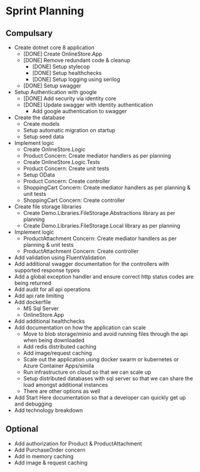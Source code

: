 # Sprint Planning
## Compulsary
* Create dotnet core 8 application
	* [DONE] Create OnlineStore.App
  * [DONE] Remove redundant code & cleanup
	* [DONE] Setup stylecop
	* [DONE] Setup healthchecks
	* [DONE] Setup logging using serilog
  * [DONE] Setup swagger
* Setup Authentication with google
  * [DONE] Add security via identity core
  * [DONE] Update swagger with identity authentication
	* Add google authentication to swagger
* Create the database
    * Create models
	* Setup automatic migration on startup
	* Setup seed data
* Implement logic
	* Create OnlineStore.Logic
	* Product Concern: Create mediator handlers as per planning
	* Create OnlineStore.Logic.Tests
	* Product Concern: Create unit tests
	* Setup OData
	* Product Concern: Create controller
	* ShoppingCart Concern: Create mediator handlers as per planning & unit tests
	* ShoppingCart Concern: Create controller
* Create file storage libraries
	* Create Demo.Libraries.FileStorage.Abstractions library as per planning
	* Create Demo.Libraries.FileStorage.Local library as per planning
* Implement logic
    * ProductAttachment Concern: Create mediator handlers as per planning & unit tests
	* ProductAttachment Concern: Create controller
* Add validation using FluentValidation
* Add additional swagger documentation for the controllers with supported response types
* Add a global exception handler and ensure correct http status codes are being returned
* Add audit for all api operations
* Add api rate limiting
* Add dockerfile
	* MS Sql Server
	* OnlineStore.App
* Add additional healthchecks
* Add documentation on how the application can scale
	* Move to blob storage/minio and avoid running files through the api when being downloaded
	* Add redis distributed caching
	* Add image/request caching
	* Scale out the application using docker swarm or kubernetes or Azure Container Apps/simila
	* Run infrastructure on cloud so that we can scale up
	* Setup distributed databases with sql server so that we can share the load amongst additional instances
	* There are other options as well
* Add Start Here documentation so that a developer can quickly get up and debugging
* Add technology breakdown

## Optional
* Add authorization for Product & ProductAttachment
* Add PurchaseOrder concern
* Add in memory caching
* Add image & request caching
